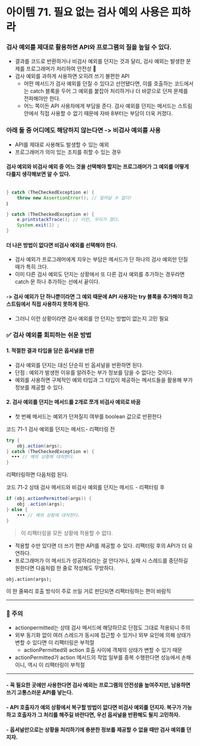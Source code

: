 # 아이템 71. 필요 없는 검사 예외 사용은 피하라

### 검사 예외를 제대로 활용하면 API와 프로그램의 질을 높일 수 있다. 

- 결과를 코드로 반환하거나 비검사 예외를 던지는 것과 달리, 검사 예외는 발생한 문제를 프로그래머가 처리하여 안전성 🔼
- 검사 예외를 과하게 사용하면 오히려 쓰기 불편한 API
  - 어떤 메서드가 검사 예외를 던질 수 있다고 선언됐다면, 이를 호출하는 코드에서는 catch 블록을 두어 그 예외를 붙잡아 처리하거나 더 바깥으로 던져 문제를 전파해야만 한다.
  - 어느 쪽이든 API 사용자에게 부담을 준다. 검사 예외를 던지는 메서드는 스트림 안에서 직접 사용할 수 없기 때문에 자바 8부터는 부담이 더욱 커졌다.

### 아래 둘 중 어디에도 해당하지 않는다면 -> 비검사 예외를 사용
- API를 제대로 사용해도 발생할 수 있는 예외
- 프로그래머가 의미 있는 조치를 취할 수 있는 경우


#### 검사 예외와 비검사 예외 중 어느 것을 선택해야 할지는 프로그래머가 그 예외를 어떻게 다를지 생각해보면 알 수 있다. 
```java

} catch (TheCheckedException e) {
    throw new AssertionError(); // 일어날 수 없다!
｝

```


```java
} catch (TheCheckedException e) {
    e.printstackTrace(); // 이런, 우리가 졌다.
    System.exit(1) ;
}
```

#### 더 나은 방법이 없다면 비검사 예외를 선택해야 한다.

- 검사 예외가 프로그래머에게 지우는 부담은 메서드가 단 하나의 검사 예외만 던질 때가 특히 크다.
- 이미 다른 검사 예외도 던지는 상황에서 또 다른 검사 예외를 추가하는 경우라면 catch 문 하나 추가하는 선에서 끝이다.

#### -> 검사 예외가 단 하나뿐이라면 그 예외 때문에 API 사용자는 try 블록을 추가해야 하고 스트림에서 직접 사용하지 못하게 된다. 
- 그러니 이런 상황이라면 검사 예외를 안 던지는 방법이 없는지 고민 필요

### ✅ 검사 예외를 회피하는 쉬운 방법
#### 1. 적절한 결과 타입을 담은 옵셔널을 반환
- 검사 예외를 던지는 대신 단순히 빈 옵셔널을 반환하면 된다. 
- 단점 : 예외가 발생한 이유를 알려주는 부가 정보를 담을 수 없다는 것이다.
- 예외를 사용하면 구체적인 예외 타입과 그 타입이 제공하는 메서드들을 활용해 부가 정보를 제공할 수 있다.

#### 2. 검사 예외를 던지는 메서드를 2개로 쪼개 비검사 예외로 바꿈
- 첫 번째 메서드는 예외가 던져질지 여부를 boolean 값으로 반환한다

코드 71-1 검사 예외를 던지는 메서드- 리팩터링 전
```java
try {
    obj.action(args);
} catch (TheCheckedException e) {
  ••• // 예외 상황에 대처한다.
}
``` 
리팩터링하면 다음처럼 된다.

코드 71-2 상태 검사 메서드와 비검사 예외를 던지는 메서드 - 리팩터링 후
```java
if (obj.actionPermitted(args)) {
    obj .action(args);
} else {
    ••• // 예외 상황에 대처한다.
}
```
> 이 리팩터링을 모든 상황에 적용할 수 없다. 
 - 적용할 수만 있다면 더 쓰기 편한 API를 제공할 수 있다. 리팩터링 후의 API가 더 유연하다.
 - 프로그래머가 이 메서드가 성공하리라는 걸 안다거나, 실패 시 스레드를 중단하길 원한다면 다음처럼 한 줄로 작성해도 무방하다.

```
obj.action(args);
```
이 한 줄짜리 호출 방식이 주로 쓰일 거로 판단되면 리팩터링하는 편이 바람직

---

### 🚨 주의

- actionpermitted는 상태 검사 메서드에 해당하므로 단점도 그대로 적용되니 주의
- 외부 동기화 없이 여러 스레드가 동시에 접근할 수 있거나 외부 요인에 의해 상태가 변할 수 있다면 이 리팩터링은 부적절
  - actionPermitted와 action 호출 사이에 객체의 상태가 변할 수 있기 때문
- actionPermitted가 action 메서드의 작업 일부를 중복 수행한다면 성능에서 손해이니, 역시 이 리팩터링이 부적절

---

#### - 꼭 필요한 곳에만 사용한다면 검사 예외는 프로그램의 안전성을 높여주지만, 남용하면 쓰기 고통스러운 API를 낳는다. 
#### - API 호출자가 예외 상황에서 복구할 방법이 없다면 비검사 예외를 던지자. 복구가 가능하고 호출자가 그 처리를 해주길 바란다면, 우선 옵셔널을 반환해도 될지 고민하자. 
#### - 옵셔널만으로는 상황을 처리하기에 충분한 정보를 제공할 수 없을 때만 검사 예외를 던지자.
